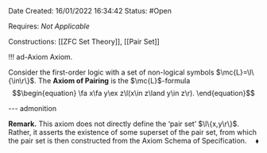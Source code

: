 <br />
<br />

Date Created: 16/01/2022 16:34:42
Status: #Open

Requires: _Not Applicable_

Constructions: [[ZFC Set Theory]], [[Pair Set]]

!!! ad-Axiom Axiom.

Consider the first-order logic with a set of non-logical symbols $\mc{L}=\l\{\in\r\}$. The **Axiom of Pairing** is the $\mc{L}$-formula
$$\begin{equation}
    \fa x\fa y\ex z\l(x\in z\land y\in z\r).
\end{equation}$$

--- admonition

**Remark.** This axiom does not directly define the $\textrm{`}$pair set$\textrm{'}$ $\l\{x,y\r\}$. Rather, it asserts the existence of some superset of the pair set, from which the pair set is then constructed from the Axiom Schema of Specification.<span style="float:right;">$\blacklozenge$</span>
